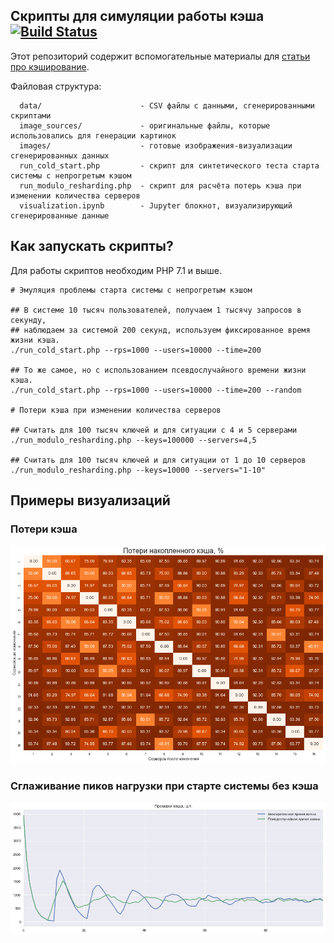 ## Скрипты для симуляции работы кэша [![Build Status](https://travis-ci.org/pryazhnikov/cache-simulations.svg?branch=master)](https://travis-ci.org/pryazhnikov/cache-simulations)

Этот репозиторий содержит вспомогательные материалы для [статьи про кэширование](https://habrahabr.ru/company/badoo/blog/352186/).

Файловая структура:

```
  data/                      - CSV файлы с данными, сгенерированными скриптами
  image_sources/             - оригинальные файлы, которые использовались для генерации картинок
  images/                    - готовые изображения-визуализации сгенерированных данных
  run_cold_start.php         - скрипт для синтетического теста старта системы с непрогретым кэшом
  run_modulo_resharding.php  - скрипт для расчёта потерь кэша при изменении количества серверов
  visualization.ipynb        - Jupyter блокнот, визуализирующий сгенерированные данные
```

## Как запускать скрипты?

Для работы скриптов необходим PHP 7.1 и выше.

```
# Эмуляция проблемы старта системы с непрогретым кэшом

## В системе 10 тысяч пользователей, получаем 1 тысячу запросов в секунду,
## наблюдаем за системой 200 секунд, используем фиксированное время жизни кэша.
./run_cold_start.php --rps=1000 --users=10000 --time=200

## То же самое, но с использованием псевдослучайного времени жизни кэша.
./run_cold_start.php --rps=1000 --users=10000 --time=200 --random

# Потери кэша при изменении количества серверов

## Считать для 100 тысяч ключей и для ситуации с 4 и 5 серверами
./run_modulo_resharding.php --keys=100000 --servers=4,5

## Считать для 100 тысяч ключей и для ситуации от 1 до 10 серверов
./run_modulo_resharding.php --keys=10000 --servers="1-10"

```

##  Примеры визуализаций

### Потери кэша

![Процент потерь кэша](images/modulo_resharding_cache_losses_ru.png)

### Сглаживание пиков нагрузки при старте системы без кэша

![Сглаживание пиков нагрузки](images/cold_start_peaks_ru.png)
